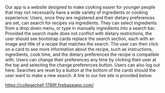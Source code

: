 Our app is a website designed to make cooking easier for younger people that may not necessarily have a wide variety
of ingredients or cooking experience. Users, once they are registered and their dietary preferences are set, 
can search for recipes via ingredients. They can select ingredients from a drop down menu, or type in manually ingredients
into a search bar. Provided the search made does not conflict with dietary restrictions, the user should see bootstrap cards
replace the search section, each with an image and title of a recipe that matches the search. The user can then click
on a card to see more information about the recipe, such as instructions, ingredients, cook time, and the dietary preferences
the recipe is compatible with. Users can change their preferences any time by clicking their user at the top and selecting the 
change preferences button. Users can also log out here. Searches are reset by a button at the bottom of the cards should the 
user want to make a new search. A link to our live site is provided below. 


https://collegechef-1789f.firebaseapp.com/
